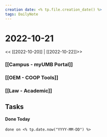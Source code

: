 ```yaml
---
creation date: <% tp.file.creation_date() %>
tags: DailyNote 
---
```


# 2022-10-21


<< [[2022-10-20]] | [[2022-10-22]]>>

### [[Campus - myUMB Portal]]


### [[OEM - COOP Tools]]


### [[Law - Academic]]


## Tasks


#### Done Today

```tasks
done on <% tp.date.now("YYYY-MM-DD") %>
```

